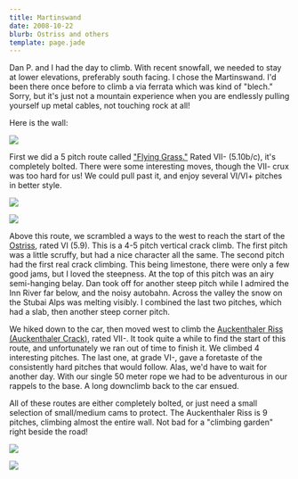 ```yaml
---
title: Martinswand
date: 2008-10-22
blurb: Ostriss and others
template: page.jade
---
```


Dan P. and I had the day to climb. With recent snowfall, we needed to
stay at lower elevations, preferably south facing. I chose the Martinswand.
I'd been there once before to climb a via ferrata which was kind of "blech."
Sorry, but it's just not a mountain experience when you are endlessly pulling
yourself up metal cables, not touching rock at all!
  
  
Here is the wall:
  
  
![](http://www.bergsteigen.at/pic/285_2_549aaea0-008d-4f16-9a24-6b1f8c1f9ef8.jpg)
  
  
First we did a 5 pitch route called ["Flying Grass."](http://www.bergsteigen.at/de/touren.aspx?ID=283) Rated
VII- (5.10b/c), it's completely bolted. There were some interesting moves,
though the VII- crux was too hard for us! We could pull past it, and enjoy
several VI/VI+ pitches in better style.
  
  
[![](http://farm4.static.flickr.com/3244/2962720003_62d6091011.jpg)](http://www.flickr.com/photos/ripsawridge/2962720003/)
  
[![](http://farm4.static.flickr.com/3220/2962720391_342b67c3bf.jpg)](http://www.flickr.com/photos/ripsawridge/2962720391/)
  
  
Above this route, we scrambled a ways to the west to reach the start of
the [Ostriss](http://www.bergsteigen.at/de/touren.aspx?ID=285),
rated VI (5.9). This is a 4-5 pitch vertical crack climb. The first pitch
was a little scruffy, but had a nice character all the same. The second
pitch had the first real crack climbing. This being limestone, there were
only a few good jams, but I loved the steepness. At the top of this pitch
was an airy semi-hanging belay. Dan took off for another steep pitch while
I admired the Inn River far below, and the noisy autobahn. Across the valley
the snow on the Stubai Alps was melting visibly. I combined the last two
pitches, which had a slab, then another steep corner pitch.
  
  
We hiked down to the car, then moved west to climb the [Auckenthaler Riss (Auckenthaler Crack)](http://www.bergsteigen.at/de/touren.aspx?ID=289),
rated VII-. It took quite a while to find the start of this route, and
unfortunately we ran out of time to finish it. We climbed 4 interesting
pitches. The last one, at grade VI-, gave a foretaste of the consistently
hard pitches that would follow. Alas, we'd have to wait for another day.
With our single 50 meter rope we had to be adventurous in our rappels to
the base. A long downclimb back to the car ensued.
  
  
All of these routes are either completely bolted, or just need a small
selection of small/medium cams to protect. The Auckenthaler Riss is 9 pitches,
climbing almost the entire wall. Not bad for a "climbing garden" right
beside the road!
  
  
[![](http://farm4.static.flickr.com/3017/2962721345_cb0a924c42.jpg)](http://www.flickr.com/photos/ripsawridge/2962721345/)
  
[![](http://farm4.static.flickr.com/3013/2963565758_73d1a71051.jpg)](http://www.flickr.com/photos/ripsawridge/2963565758/)
